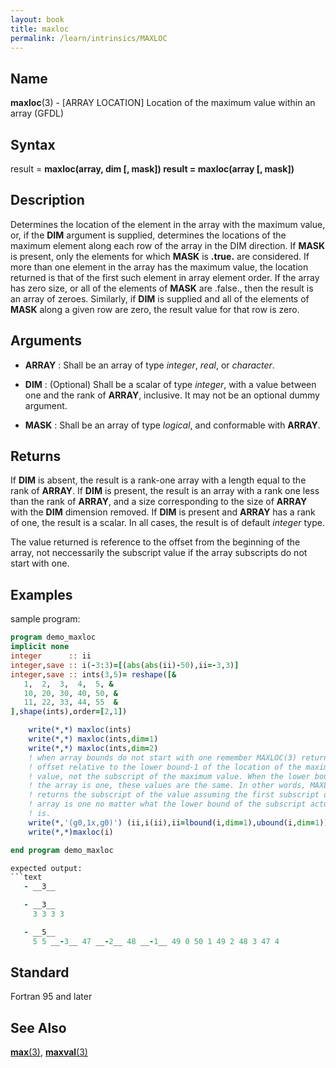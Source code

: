 ```yaml
---
layout: book
title: maxloc
permalink: /learn/intrinsics/MAXLOC
---
```

## __Name__

__maxloc__(3) - \[ARRAY LOCATION\] Location of the maximum value within an array
(GFDL)

## __Syntax__

result = __maxloc(array, dim \[, mask\]) result = maxloc(array \[, mask\])__

## __Description__

Determines the location of the element in the array with the maximum
value, or, if the __DIM__ argument is supplied, determines the locations of
the maximum element along each row of the array in the DIM direction. If
__MASK__ is present, only the elements for which __MASK__ is __.true.__ are
considered. If more than one element in the array has the maximum value,
the location returned is that of the first such element in array element
order. If the array has zero size, or all of the elements of __MASK__ are
.false., then the result is an array of zeroes. Similarly, if __DIM__ is
supplied and all of the elements of __MASK__ along a given row are zero, the
result value for that row is zero.

## __Arguments__

  - __ARRAY__
    : Shall be an array of type _integer_, _real_, or _character_.

  - __DIM__
    : (Optional) Shall be a scalar of type _integer_, with a value between
    one and the rank of __ARRAY__, inclusive. It may not be an optional
    dummy argument.

  - __MASK__
    : Shall be an array of type _logical_, and conformable with __ARRAY__.

## __Returns__

If __DIM__ is absent, the result is a rank-one array with a length equal to
the rank of __ARRAY__. If __DIM__ is present, the result is an array with a rank
one less than the rank of __ARRAY__, and a size corresponding to the size of
__ARRAY__ with the __DIM__ dimension removed. If __DIM__ is present and __ARRAY__ has a
rank of one, the result is a scalar. In all cases, the result is of
default _integer_ type.

The value returned is reference to the offset from the beginning of the
array, not neccessarily the subscript value if the array subscripts do
not start with one.

## __Examples__

sample program:

```fortran
program demo_maxloc
implicit none
integer      :: ii
integer,save :: i(-3:3)=[(abs(abs(ii)-50),ii=-3,3)]
integer,save :: ints(3,5)= reshape([&
   1,  2,  3,  4,  5, &
   10, 20, 30, 40, 50, &
   11, 22, 33, 44, 55  &
],shape(ints),order=[2,1])

    write(*,*) maxloc(ints)
    write(*,*) maxloc(ints,dim=1)
    write(*,*) maxloc(ints,dim=2)
    ! when array bounds do not start with one remember MAXLOC(3) returns the
    ! offset relative to the lower bound-1 of the location of the maximum
    ! value, not the subscript of the maximum value. When the lower bound of
    ! the array is one, these values are the same. In other words, MAXLOC(3)
    ! returns the subscript of the value assuming the first subscript of the
    ! array is one no matter what the lower bound of the subscript actually
    ! is.
    write(*,'(g0,1x,g0)') (ii,i(ii),ii=lbound(i,dim=1),ubound(i,dim=1))
    write(*,*)maxloc(i)

end program demo_maxloc

expected output:
```text
   - __3__

   - __3__
     3 3 3 3

   - __5__
     5 5 __-3__ 47 __-2__ 48 __-1__ 49 0 50 1 49 2 48 3 47 4
```

## __Standard__

Fortran 95 and later

## __See Also__

[__max__(3)](MAX), [__maxval__(3)](MAXVAL)

